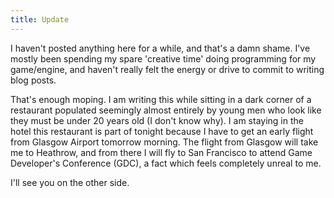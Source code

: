 ```yaml
---
title: Update
---
```


I haven't posted anything here for a while, and that's a damn shame. I've mostly been spending my spare 'creative time' doing programming for my game/engine, and haven't really felt the energy or drive to commit to writing blog posts. 

That's enough moping. I am writing this while sitting in a dark corner of a restaurant populated seemingly almost entirely by young men who look like they must be under 20 years old (I don't know why). I am staying in the hotel this restaurant is part of tonight because I have to get an early flight from Glasgow Airport tomorrow morning. The flight from Glasgow will take me to Heathrow, and from there I will fly to San Francisco to attend Game Developer's Conference (GDC), a fact which feels completely unreal to me.

I'll see you on the other side.